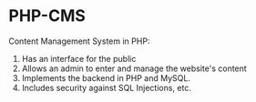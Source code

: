 # PHP-CMS

Content Management System in PHP:

1) Has an interface for the public
2) Allows an admin to enter and manage the website's content
3) Implements the backend in PHP and MySQL. 
4) Includes security against SQL Injections, etc.

